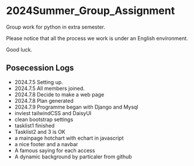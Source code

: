 # 2024Summer_Group_Assignment
Group work for python in extra semester.

Please notice that all the process we work is under an English environment.

Good luck.
## Posecession Logs
* 2024.7.5 Setting up.
* 2024.7.5 All members joined.
* 2024.7.8 Decide to make a web page
* 2024.7.8 Plan generated
* 2024.7.9 Programme began with Django and Mysql
* inviest tailwindCSS and DaisyUI
* clean bootstrap settings
* tasklist1 finished
* Tasklist2 and 3 is OK
* a mainpage hotchart with echart in javascript
* a nice footer and a navbar
* A famous saying for each access
* A dynamic background by particaler from github